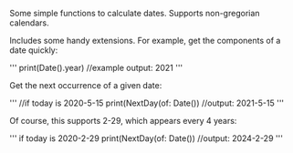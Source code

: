 Some simple functions to calculate dates.
Supports non-gregorian calendars.

Includes some handy extensions.
For example, get the components of a date quickly:

'''
print(Date().year) //example output: 2021
'''

Get the next occurrence of a given date:

'''
//if today is 2020-5-15
print(NextDay(of: Date()) //output: 2021-5-15
'''

Of course, this supports 2-29, which appears every 4 years:

'''
if today is 2020-2-29
print(NextDay(of: Date()) //output: 2024-2-29
'''

